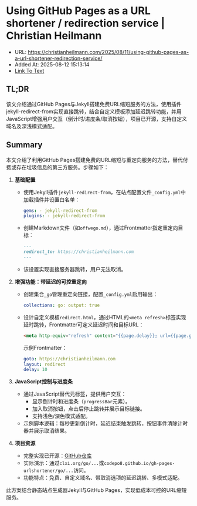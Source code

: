 # Using GitHub Pages as a URL shortener / redirection service | Christian Heilmann
- URL: https://christianheilmann.com/2025/08/11/using-github-pages-as-a-url-shortener-redirection-service/
- Added At: 2025-08-12 15:13:14
- [Link To Text](2025-08-12-using-github-pages-as-a-url-shortener-redirection-service-christian-heilmann_raw.md)

## TL;DR


该文介绍通过GitHub Pages与Jekyll搭建免费URL缩短服务的方法，使用插件jekyll-redirect-from实现直接跳转，结合自定义模板添加延迟跳转功能，并用JavaScript增强用户交互（倒计时/进度条/取消按钮），项目已开源，支持自定义域名及深浅模式适配。

## Summary


本文介绍了利用GitHub Pages搭建免费的URL缩短与重定向服务的方法，替代付费或存在垃圾信息的第三方服务。步骤如下：

1. **基础配置**
   - 使用Jekyll插件`jekyll-redirect-from`，在站点配置文件`_config.yml`中加载插件并设置白名单：
     ```yml
     gems: - jekyll-redirect-from
     plugins: - jekyll-redirect-from
     ```
   - 创建Markdown文件（如`offwego.md`），通过Frontmatter指定重定向目标：
     ```markdown
     ---
     redirect_to: https://christianheilmann.com
     ---
     ```
   - 该设置实现直接服务器跳转，用户无法取消。

2. **增强功能：带延迟的可控重定向**
   - 创建集合`_go`管理重定向链接，配置`_config.yml`启用输出：
     ```yml
     collections: go: output: true
     ```
   - 设计自定义模板`redirect.html`，通过HTML的`<meta refresh>`标签实现延时跳转，Frontmatter可定义延迟时间和目标URL：
     ```html
     <meta http-equiv="refresh" content="{{page.delay}}; url={{page.goto}}">
     ```
     示例Frontmatter：
     ```yml
     goto: https://christianheilmann.com
     layout: redirect
     delay: 10
     ```

3. **JavaScript控制与进度条**
   - 通过JavaScript替代元标签，提供用户交互：
     - 显示倒计时和进度条（`progressBar`元素）。
     - 加入取消按钮，点击后停止跳转并展示目标链接。
     - 支持浅色/深色模式适配。
   - 示例脚本逻辑：每秒更新倒计时，延迟结束触发跳转，按钮事件清除计时器并展示取消结果。

4. **项目资源**
   - 完整实现已开源：[GitHub仓库](https://github.com/codepo8/gh-pages-urlshortener)
   - 实际演示：通过`clxi.org/go/...`或`codepo8.github.io/gh-pages-urlshortener/go/...`访问。
   - 功能特点：免费、自定义域名、带取消选项的延迟跳转、多模式适配。

此方案结合静态站点生成器Jekyll与GitHub Pages，实现低成本可控的URL缩短服务。
